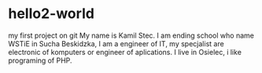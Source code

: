 # hello2-world
my first project on git
My name is Kamil Stec. I am ending school who name WSTiE in Sucha Beskidzka, I am a engineer of IT, my specjalist are electronic of komputers or engineer of aplications. I  live in Osielec, i like programing of PHP. 
